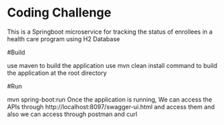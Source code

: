 # Coding Challenge
This is a Springboot microservice for tracking the status of enrollees in a health care program using H2 Database

#Build

use maven to build the application
use mvn clean install command to build the application at the root directory

#Run

mvn spring-boot:run
Once the application is running, We can access the APIs through http://localhost:8097/swagger-ui.html and access them and also we can access through postman and curl
